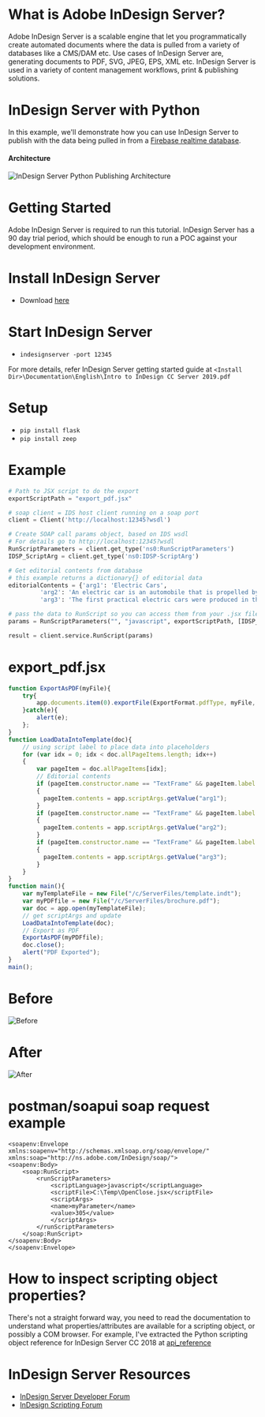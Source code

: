 # What is Adobe InDesign Server?
Adobe InDesign Server is a scalable engine that let you programmatically create automated documents where the data is pulled from a variety of databases like a CMS/DAM etc. Use cases of InDesign Server are, generating documents to PDF, SVG, JPEG, EPS, XML etc. InDesign Server is used in a variety of content management workflows, print & publishing solutions.

# InDesign Server with Python
In this example, we'll demonstrate how you can use InDesign Server to publish with the data being pulled in from a [Firebase realtime database](https://firebase.google.com/).

#### Architecture #### 
![](https://i.imgur.com/w7LuamT.png "InDesign Server Python Publishing Architecture")

# Getting Started
Adobe InDesign Server is required to run this tutorial. InDesign Server has a 90 day  trial period, which should be enough to run a POC against your development environment.

# Install InDesign Server
* Download [here](https://www.adobeprerelease.com/beta/E31BC525-5F97-4E90-8ECD-5209CB404F08)

# Start InDesign Server
* `indesignserver -port 12345`

For more details, refer InDesign Server getting started guide at `<Install Dir>\Documentation\English\Intro to InDesign CC Server 2019.pdf`

# Setup
* `pip install flask`
* `pip install zeep`

# Example
```python
# Path to JSX script to do the export
exportScriptPath = "export_pdf.jsx"

# soap client = IDS host client running on a soap port
client = Client('http://localhost:12345?wsdl')

# Create SOAP call params object, based on IDS wsdl
# For details go to http://localhost:12345?wsdl
RunScriptParameters = client.get_type('ns0:RunScriptParameters')
IDSP_ScriptArg = client.get_type('ns0:IDSP-ScriptArg')

# Get editorial contents from database
# this example returns a dictionary{} of editorial data
editorialContents = {'arg1': 'Electric Cars',
		 'arg2': 'An electric car is an automobile that is propelled by one or more electric motors, using energy stored in rechargeable batteries.',
		 'arg3': 'The first practical electric cars were produced in the 1880s'}

# pass the data to RunScript so you can access them from your .jsx file like so: app.scriptArgs.getValue("frontTitle");
params = RunScriptParameters("", "javascript", exportScriptPath, [IDSP_ScriptArg(key, value) for key, value in editorialContents.items()])

result = client.service.RunScript(params)
```
# export_pdf.jsx
```javascript
function ExportAsPDF(myFile){  
    try{
       	app.documents.item(0).exportFile(ExportFormat.pdfType, myFile, app.pdfExportPresets.item("[High Quality Print]"));
    }catch(e){
    	alert(e);
    };  
}
function LoadDataIntoTemplate(doc){
	// using script label to place data into placeholders
	for (var idx = 0; idx < doc.allPageItems.length; idx++)
	{
		var pageItem = doc.allPageItems[idx];
		// Editorial contents
		if (pageItem.constructor.name == "TextFrame" && pageItem.label == "placeholder1")
		{
		  pageItem.contents = app.scriptArgs.getValue("arg1");
		}
		if (pageItem.constructor.name == "TextFrame" && pageItem.label == "placeholder2")
		{
		  pageItem.contents = app.scriptArgs.getValue("arg2");
		}
		if (pageItem.constructor.name == "TextFrame" && pageItem.label == "placeholder3")
		{
		  pageItem.contents = app.scriptArgs.getValue("arg3");
		}
	}
}
function main(){
	var myTemplateFile = new File("/c/ServerFiles/template.indt");
	var myPDFfile = new File("/c/ServerFiles/brochure.pdf");
	var doc = app.open(myTemplateFile);
	// get scriptArgs and update
	LoadDataIntoTemplate(doc);
	// Export as PDF
	ExportAsPDF(myPDFfile);
	doc.close();
	alert("PDF Exported");
}
main();
```
# Before
![](https://raw.githubusercontent.com/lohriialo/indesign-server-python/master/images/before-copy.jpg "Before")

# After
![](https://raw.githubusercontent.com/lohriialo/indesign-server-python/master/images/after.jpg "After")

# postman/soapui soap request example
```
<soapenv:Envelope xmlns:soapenv="http://schemas.xmlsoap.org/soap/envelope/" xmlns:soap="http://ns.adobe.com/InDesign/soap/">
<soapenv:Body>
    <soap:RunScript>
        <runScriptParameters>
            <scriptLanguage>javascript</scriptLanguage>
            <scriptFile>C:\Temp\OpenClose.jsx</scriptFile>
            <scriptArgs>
            <name>myParameter</name>
            <value>305</value>
            </scriptArgs>
        </runScriptParameters>
    </soap:RunScript>
</soapenv:Body>
</soapenv:Envelope>
````

# How to inspect scripting object properties?
There's not a straight forward way, you need to read the documentation to understand what properties/attributes are available for a scripting object, or possibly a COM browser. For example, I've extracted the Python scripting object reference for InDesign Server CC 2018 at [api_reference](https://github.com/lohriialo/indesign-server-python/tree/master/api_reference)

# InDesign Server Resources
* [InDesign Server Developer Forum](https://forums.adobe.com/community/indesign/indesign_server_developers)
* [InDesign Scripting Forum](https://forums.adobe.com/community/indesign/indesign_scripting)

